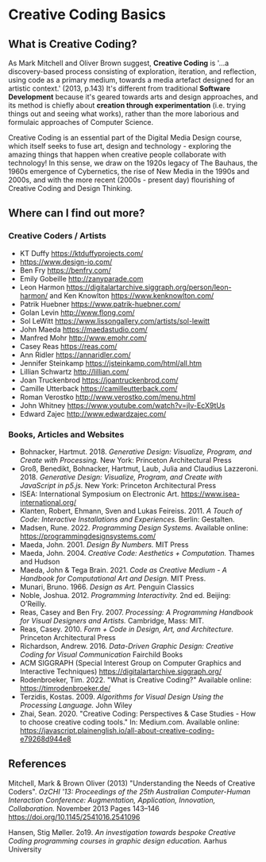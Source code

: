 # Creative Coding Basics

## What is Creative Coding?
As Mark Mitchell and Oliver Brown suggest, **Creative Coding** is '...a discovery-based process consisting of exploration, iteration, and reflection, using code as a primary medium, towards a media artefact designed for an artistic context.' (2013, p.143) It's different from traditional **Software Development** because it's geared towards arts and design approaches, and its method is chiefly about **creation through experimentation** (i.e. trying things out and seeing what works), rather than the more laborious and formulaic approaches of Computer Science. 

Creative Coding is an essential part of the Digital Media Design course, which itself seeks to fuse art, design and technology - exploring the amazing things that happen when creative people collaborate with technology! In this sense, we draw on the 1920s legacy of The Bauhaus, the 1960s emergence of Cybernetics, the rise of New Media in the 1990s and 2000s, and with the more recent (2000s - present day) flourishing of Creative Coding and Design Thinking. 

## Where can I find out more?
### Creative Coders / Artists

- KT Duffy https://ktduffyprojects.com/
- https://www.design-io.com/
- Ben Fry https://benfry.com/
- Emily Gobeille http://zanyparade.com
- Leon Harmon https://digitalartarchive.siggraph.org/person/leon-harmon/ and Ken Knowlton https://www.kenknowlton.com/
- Patrik Huebner https://www.patrik-huebner.com/
- Golan Levin http://www.flong.com/
- Sol LeWitt https://www.lissongallery.com/artists/sol-lewitt
- John Maeda https://maedastudio.com/
- Manfred Mohr http://www.emohr.com/
- Casey Reas https://reas.com/
- Ann Ridler https://annaridler.com/
- Jennifer Steinkamp https://jsteinkamp.com/html/all.htm
- Lillian Schwartz http://lillian.com/
- Joan Truckenbrod https://joantruckenbrod.com/
- Camille Utterback https://camilleutterback.com/
- Roman Verostko http://www.verostko.com/menu.html
- John Whitney https://www.youtube.com/watch?v=jIv-EcX9tUs
- Edward Zajec http://www.edwardzajec.com/


### Books, Articles and Websites

- Bohnacker, Hartmut. 2018. *Generative Design: Visualize, Program, and Create with Processing.* New York: Princeton Architectural Press
- Groß, Benedikt, Bohnacker, Hartmut, Laub, Julia and Claudius Lazzeroni. 2018. *Generative Design: Visualize, Program, and Create with JavaScript in p5.js.* New York: Princeton Architectural Press
- ISEA: International Symposium on Electronic Art. https://www.isea-international.org/
- Klanten, Robert, Ehmann, Sven and Lukas Feireiss. 2011. *A Touch of Code: Interactive Installations and Experiences.* Berlin: Gestalten.
- Madsen, Rune. 2022. *Programming Design Systems.* Available online: https://programmingdesignsystems.com/
- Maeda, John. 2001. *Design By Numbers.* MIT Press
- Maeda, John. 2004. *Creative Code: Aesthetics + Computation.* Thames and Hudson 
- Maeda, John & Tega Brain. 2021. *Code as Creative Medium - A Handbook for Computational Art and Design.* MIT Press.
- Munari, Bruno. 1966. *Design as Art.* Penguin Classics
- Noble, Joshua. 2012. *Programming Interactivity.* 2nd ed. Beijing: O’Reilly.
- Reas, Casey and Ben Fry. 2007. *Processing: A Programming Handbook for Visual Designers and Artists.* Cambridge, Mass: MIT.
- Reas, Casey. 2010. *Form + Code in Design, Art, and Architecture.* Princeton Architectural Press
- Richardson, Andrew. 2016. *Data-Driven Graphic Design: Creative Coding for Visual Communication* Fairchild Books
- ACM SIGGRAPH (Special Interest Group on Computer Graphics and Interactive Techniques) https://digitalartarchive.siggraph.org/
- Rodenbroeker, Tim. 2022. "What is Creative Coding?" Available online: https://timrodenbroeker.de/
- Terzidis, Kostas. 2009. *Algorithms for Visual Design Using the Processing Language.* John Wiley 
- Zhai, Sean. 2020. "Creative Coding: Perspectives & Case Studies - How to choose creative coding tools." In: Medium.com. Available online: https://javascript.plainenglish.io/all-about-creative-coding-e79268d944e8

## References
Mitchell, Mark & Brown Oliver (2013) "Understanding the Needs of Creative Coders". *OzCHI '13: Proceedings of the 25th Australian Computer-Human Interaction Conference: Augmentation, Application, Innovation, Collaboration.* November 2013 Pages 143–146 https://doi.org/10.1145/2541016.2541096

Hansen, Stig Møller. 2o19. *An investigation towards bespoke Creative Coding programming courses in graphic design education.* Aarhus University
